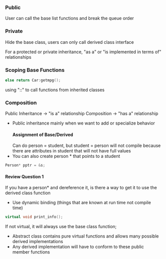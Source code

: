 ### Public
User can call the base list functions and break the queue order
### Private
Hide the base class, users can only call derived class interface

For a protected or private inheritance, "as a" or "is implemented in terms of" relationships

### Scoping Base Functions
```c++
else return Car:getmpg();
```
using "::" to call functions from inherited classes

### Composition
Public Inheritance -> "is a" relationship
Composition -> "has a" relationship

- Public inheritance mainly when we want to add or specialize behavior
  #### Assignment of Base/Derived
  Can do person = student, but student = person will not compile because there are attributes in student that will not have full values
- You can also create person *  that points to a student
```c++
Person* pptr = &s;
```
#### Review Question 1
If you have a person* and dereference it, is there a way to get it to use the derived class function
- Use dynamic binding (things that are known at run time not compile time)
```c++
virtual void print_info();
```
If not virtual, it will always use the base class function;

- Abstract class contains pure virtual functions and allows many possible derived implementations
- Any derived implementation will have to conform to these public member functions